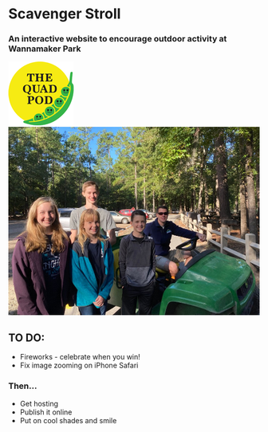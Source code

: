 # Scavenger Stroll

### An interactive website to encourage outdoor activity at Wannamaker Park

![image](./images/quadpod.png)
![image](./images/fullsize/IMG_5435.jpg)

## TO DO:

- Fireworks - celebrate when you win!
- Fix image zooming on iPhone Safari

### Then...

- Get hosting
- Publish it online
- Put on cool shades and smile
